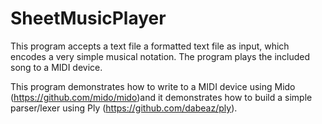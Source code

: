 # SheetMusicPlayer

This program accepts a text file a formatted text file as input, which encodes a very simple musical notation. The program plays the included song to a MIDI device.

This program demonstrates how to write to a MIDI device using Mido (https://github.com/mido/mido)and it demonstrates how to build a simple parser/lexer using Ply (https://github.com/dabeaz/ply).
